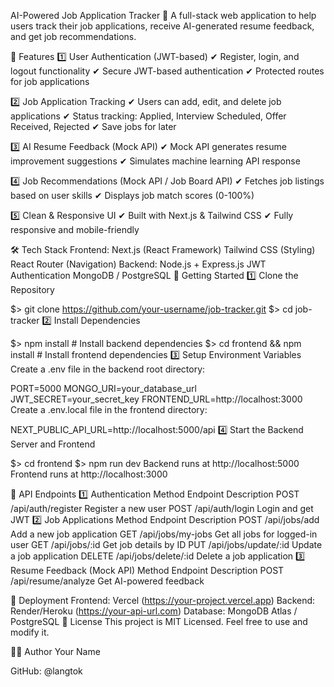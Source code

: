 AI-Powered Job Application Tracker 🚀
A full-stack web application to help users track their job applications, receive AI-generated resume feedback, and get job recommendations.

📌 Features
1️⃣ User Authentication (JWT-based)
✔ Register, login, and logout functionality
✔ Secure JWT-based authentication
✔ Protected routes for job applications

2️⃣ Job Application Tracking
✔ Users can add, edit, and delete job applications
✔ Status tracking: Applied, Interview Scheduled, Offer Received, Rejected
✔ Save jobs for later

3️⃣ AI Resume Feedback (Mock API)
✔ Mock API generates resume improvement suggestions
✔ Simulates machine learning API response

4️⃣ Job Recommendations (Mock API / Job Board API)
✔ Fetches job listings based on user skills
✔ Displays job match scores (0-100%)

5️⃣ Clean & Responsive UI
✔ Built with Next.js & Tailwind CSS
✔ Fully responsive and mobile-friendly

🛠️ Tech Stack
Frontend:
Next.js (React Framework)
Tailwind CSS (Styling)
React Router (Navigation)
Backend:
Node.js + Express.js
JWT Authentication
MongoDB / PostgreSQL
🚀 Getting Started
1️⃣ Clone the Repository

$> git clone https://github.com/your-username/job-tracker.git
$> cd job-tracker
2️⃣ Install Dependencies

$> npm install  # Install backend dependencies
$> cd frontend && npm install  # Install frontend dependencies
3️⃣ Setup Environment Variables
Create a .env file in the backend root directory:

PORT=5000
MONGO_URI=your_database_url
JWT_SECRET=your_secret_key
FRONTEND_URL=http://localhost:3000
Create a .env.local file in the frontend directory:

NEXT_PUBLIC_API_URL=http://localhost:5000/api
4️⃣ Start the Backend Server and Frontend

$> cd frontend
$> npm run dev
Backend runs at http://localhost:5000
Frontend runs at http://localhost:3000

📌 API Endpoints
1️⃣ Authentication
Method	Endpoint	Description
POST	/api/auth/register	Register a new user
POST	/api/auth/login	Login and get JWT
2️⃣ Job Applications
Method	Endpoint	Description
POST	/api/jobs/add	Add a new job application
GET	/api/jobs/my-jobs	Get all jobs for logged-in user
GET	/api/jobs/:id	Get job details by ID
PUT	/api/jobs/update/:id	Update a job application
DELETE	/api/jobs/delete/:id	Delete a job application
3️⃣ Resume Feedback (Mock API)
Method	Endpoint	Description
POST	/api/resume/analyze	Get AI-powered feedback


🚀 Deployment
Frontend: Vercel (https://your-project.vercel.app)
Backend: Render/Heroku (https://your-api-url.com)
Database: MongoDB Atlas / PostgreSQL
📜 License
This project is MIT Licensed. Feel free to use and modify it.

👨‍💻 Author
Your Name

GitHub: @langtok